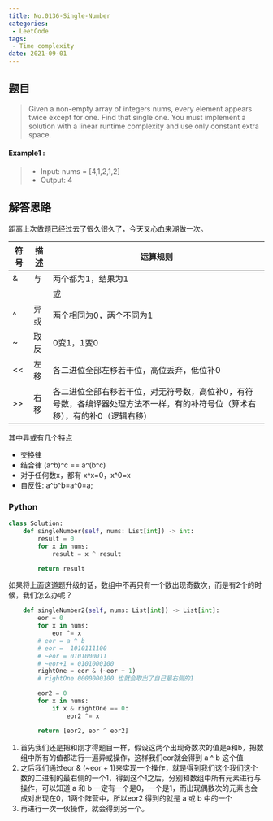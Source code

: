 ```yaml
---
title: No.0136-Single-Number
categories: 
 - LeetCode
tags:
 - Time complexity
date: 2021-09-01
---
```


## 题目
> Given a non-empty array of integers nums, every element appears twice except for one. Find that single one.
You must implement a solution with a linear runtime complexity and use only constant extra space.

#### Example1 :
> * Input: nums = [4,1,2,1,2]
> * Output: 4

## 解答思路
距离上次做题已经过去了很久很久了，今天又心血来潮做一次。

|  符号   | 描述  | 运算规则  |
|  ----  | ----  | ----  |
| &  | 与 | 两个都为1，结果为1 |
| |  | 或 | 两个都为0，结果为0 |
| ^  | 异或 | 两个相同为0，两个不同为1 |
| ~  | 取反 | 0变1，1变0 |
| <<  | 左移 | 各二进位全部左移若干位，高位丢弃，低位补0 |
| >>  | 右移 | 各二进位全部右移若干位，对无符号数，高位补0，有符号数，各编译器处理方法不一样，有的补符号位（算术右移），有的补0（逻辑右移） |


其中异或有几个特点
* 交换律
* 结合律 (a^b)^c == a^(b^c)
* 对于任何数x，都有 x^x=0，x^0=x
* 自反性: a^b^b=a^0=a;

### Python
```python
class Solution:
    def singleNumber(self, nums: List[int]) -> int:
        result = 0
        for x in nums:
            result = x ^ result

        return result
```


如果将上面这道题升级的话，数组中不再只有一个数出现奇数次，而是有2个的时候，我们怎么办呢？

``` python
    def singleNumber2(self, nums: List[int]) -> List[int]:
        eor = 0
        for x in nums:
            eor ^= x
        # eor = a ^ b
        # eor =  1010111100
        # ~eor = 0101000011
        # ~eor+1 = 0101000100
        rightOne = eor & (~eor + 1)
        # rightOne 0000000100 也就会取出了自己最右侧的1

        eor2 = 0
        for x in nums:
            if x & rightOne == 0:
                eor2 ^= x

        return [eor2, eor ^ eor2]

```
1. 首先我们还是把和刚才得题目一样，假设这两个出现奇数次的值是a和b，把数组中所有的值都进行一遍异或操作，这样我们eor就会得到 a ^ b 这个值 
2. 之后我们通过eor & (~eor + 1)来实现一个操作，就是得到我们这个我们这个数的二进制的最右侧的一个1，得到这个1之后，分别和数组中所有元素进行与操作，可以知道 a 和 b 一定有一个是0，一个是1，而出现偶数次的元素也会成对出现在0，1两个阵营中，所以eor2 得到的就是 a 或 b 中的一个
3. 再进行一次一伙操作，就会得到另一个。

